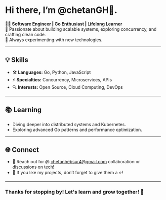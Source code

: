 # Hi there, I’m @chetanGH👋.
👨‍💻 **Software Engineer | Go Enthusiast | Lifelong Learner**  
🌟 Passionate about building scalable systems, exploring concurrency, and crafting clean code.  
🚀 Always experimenting with new technologies.  

---
## 💡 Skills
- 🛠️ **Languages:** Go, Python, JavaScript  
- ⚡ **Specialties:** Concurrency, Microservices, APIs  
- 🔍 **Interests:** Open Source, Cloud Computing, DevOps  

---
## 📚 Learning
- Diving deeper into distributed systems and Kubernetes.  
- Exploring advanced Go patterns and performance optimization.  
--- 

## 🌐 Connect
- 💬 Reach out for @ chetanhebsur4@gmail.com collaboration or discussions on tech!  
- 🌟 If you like my projects, don’t forget to give them a ⭐!
---
### Thanks for stopping by! Let's learn and grow together! 🚀

